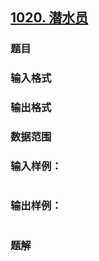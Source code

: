 ## [1020. 潜水员](https://www.acwing.com/problem/content/solution/1022/1/)

### 题目

### 输入格式

### 输出格式

### 数据范围

### 输入样例：

```

```

### 输出样例：

```

```

### 题解